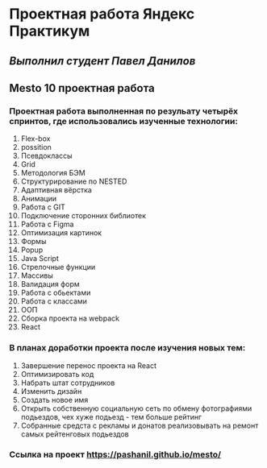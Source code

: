 # **Проектная работа Яндекс Практикум**
## *Выполнил студент Павел Данилов*

## **Mesto** 10 проектная работа

### Проектная работа выполненная по резульату четырёх спринтов, где использовались изученные технологии:
1. Flex-box
2. possition
3. Псевдоклассы
4. Grid
5. Методология БЭМ
6. Структурирование по NESTED
7. Адаптивная вёрстка
8. Анимации
9. Работа с GIT
10. Подключение сторонних библиотек
11. Работа с Figma
12. Оптимизация картинок
13. Формы
14. Popup
15. Java Script
17. Стрелочные функции
18. Массивы
19. Валидация форм
20. Работа с обьектами
21. Работа с классами
22. ООП
23. Сборка проекта на webpack
24. React

### В планах доработки проекта после изучения новых тем:
1. Завершение перенос проекта на React
2. Оптимизировать код
3. Набрать штат сотрудников
4. Изменить дизайн
5. Создать новое имя
6. Открыть собственную социальную сеть по обмену фотографиями подьездов, чех хуже подьезд - тем больше рейтинг
7. Собранные средста с рекламы и донатов реализовывать на ремонт самых рейтенговых подьездов

### Ссылка на проект https://pashanil.github.io/mesto/
